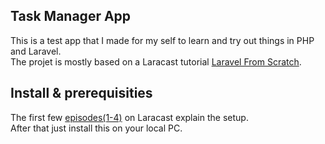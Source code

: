 ## Task Manager App

This is a test app that I made for my self to learn and try out things in PHP and Laravel.<br>
The projet is mostly based on a Laracast tutorial [Laravel From Scratch](https://laracasts.com/series/laravel-from-scratch-2017/).

## Install & prerequisities

The first few [episodes(1-4)](https://laracasts.com/series/laravel-from-scratch-2017/) on Laracast explain the setup.<br>
After that just install this on your local PC.
